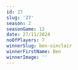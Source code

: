 ```yaml
---
id: 27
slug: '27'
season: 2
seasonGame: 12
date: 27/11/2024
noOfPlayers: 7
winnerSlug: ben-sinclair
winnerFirstName: Ben
winnerImage: ''
---
```

